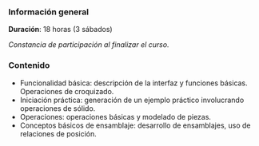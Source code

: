 <!-- 
.. title: Solidworks Básico
.. slug: cad-basico
.. date: 2017-07-03 17:34:43 UTC-05:00
.. tags: 
.. category: 
.. link: 
.. description: 
.. type: text
-->

### Información general

**Duración**: 18 horas (3 sábados)

*Constancia de participación al finalizar el curso.*

### Contenido

* Funcionalidad básica: descripción de la interfaz y funciones básicas. Operaciones de croquizado.
* Iniciación práctica: generación de un ejemplo práctico involucrando operaciones de sólido.
* Operaciones: operaciones básicas y modelado de piezas.
* Conceptos básicos de ensamblaje: desarrollo de ensamblajes, uso de relaciones de posición.


